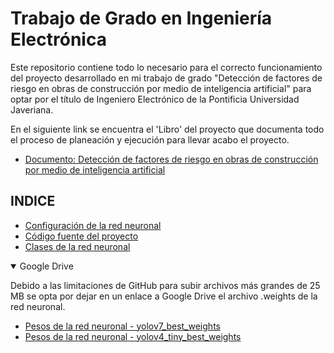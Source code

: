 # Trabajo de Grado en Ingeniería Electrónica

Este repositorio contiene todo lo necesario para el correcto funcionamiento del proyecto desarrollado en mi trabajo de grado "Detección de factores de riesgo en obras de construcción por medio de inteligencia artificial" para optar por el título de Ingeniero Electrónico de la Pontificia Universidad Javeriana.

En el siguiente link se encuentra el 'Libro' del proyecto que documenta todo el proceso de planeación y ejecución para llevar acabo el proyecto.

- [Documento: Detección de factores de riesgo en obras de construcción por medio de inteligencia artificial](https://www.google.com)

## INDICE

- [Configuración de la red neuronal](https://github.com/AlejandroRZM/Trabajo-de-grado---iaobras/blob/main/yolov7.cfg)
- [Código fuente del proyecto](https://github.com/AlejandroRZM/Trabajo-de-grado---iaobras/blob/main/yolov7.py)
- [Clases de la red neuronal](https://github.com/AlejandroRZM/Trabajo-de-grado---iaobras/blob/main/yolov7.names)

<details open>
<summary>Google Drive</summary>

Debido a las limitaciones de GitHub para subir archivos más grandes de 25 MB se opta por dejar en un enlace a Google Drive el archivo .weights de la red neuronal.

- [Pesos de la red neuronal - yolov7_best_weights](https://drive.google.com/drive/folders/1E7H8OOU8wHZciFfbfCve8SjCha2ivS07?usp=sharing)
- [Pesos de la red neuronal - yolov4_tiny_best_weights](https://drive.google.com/drive/folders/148tr3gdF-iLAOx_Pq7W3ZXVfVS46jqPK?usp=sharing)

</details>

